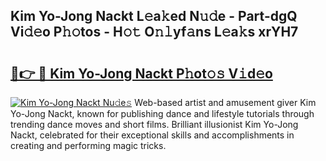 ## Kim Yo-Jong Nackt L𝚎a𝚔ed N𝚞𝚍e - Part-dgQ Vi𝚍𝚎o P𝚑𝚘tos - H𝚘𝚝 O𝚗𝚕yf𝚊ns L𝚎a𝚔s xrYH7

# <h2><a href="http://kfd8fw.oniu.top/?m=Kim+Yo-Jong+Nackt">🔗👉 🔴 Kim Yo-Jong Nackt P𝚑ot𝚘𝚜 V𝚒d𝚎o</a></h2>

[![Kim Yo-Jong Nackt Nu𝚍e𝚜](https://i.imgur.com/0qMVB7G.gif)](http://kfd8fw.oniu.top/?m=Kim+Yo-Jong+Nackt)
Web-based artist and amusement giver Kim Yo-Jong Nackt, known for publishing dance and lifestyle tutorials through trending dance moves and short films. Brilliant illusionist Kim Yo-Jong Nackt, celebrated for their exceptional skills and accomplishments in creating and performing magic tricks.  
